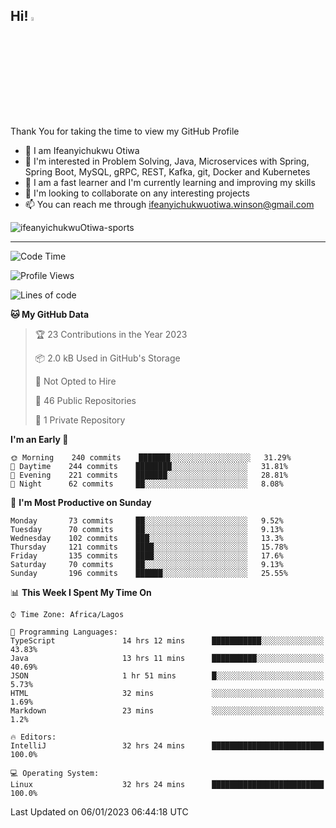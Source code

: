 <!-- BLOG-POST-LIST:START --><!-- BLOG-POST-LIST:END -->

## Hi! <img src="https://media.giphy.com/media/hvRJCLFzcasrR4ia7z/giphy.gif" width="4%"> 

Thank You for taking the time to view my GitHub Profile

- 👋 I am Ifeanyichukwu Otiwa
- 👀 I'm interested in Problem Solving, Java, Microservices with Spring, Spring Boot, MySQL, gRPC, REST, Kafka, git, Docker and Kubernetes
- 🌱 I am a fast learner and I'm currently learning and improving my skills
- 💞️ I'm looking to collaborate on any interesting projects
- 📫 You can reach me through ifeanyichukwuotiwa.winson@gmail.com

<p align="left" marginTop="10px"> <img src="https://komarev.com/ghpvc/?username=ifeanyichukwuOtiwa-sports&label=Profile%20views&color=0e75b6&style=for-the-badge" alt="ifeanyichukwuOtiwa-sports" /> </p>

***

<!--START_SECTION:waka-->
![Code Time](http://img.shields.io/badge/Code%20Time-960%20hrs%2012%20mins-blue)

![Profile Views](http://img.shields.io/badge/Profile%20Views-0-blue)

![Lines of code](https://img.shields.io/badge/From%20Hello%20World%20I%27ve%20Written-44%20Thousand%20lines%20of%20code-blue)

**🐱 My GitHub Data** 

> 🏆 23 Contributions in the Year 2023
 > 
> 📦 2.0 kB Used in GitHub's Storage 
 > 
> 🚫 Not Opted to Hire
 > 
> 📜 46 Public Repositories 
 > 
> 🔑 1 Private Repository 
 > 
**I'm an Early 🐤** 

```text
🌞 Morning    240 commits    ███████░░░░░░░░░░░░░░░░░░   31.29% 
🌆 Daytime    244 commits    ████████░░░░░░░░░░░░░░░░░   31.81% 
🌃 Evening    221 commits    ███████░░░░░░░░░░░░░░░░░░   28.81% 
🌙 Night      62 commits     ██░░░░░░░░░░░░░░░░░░░░░░░   8.08%

```
📅 **I'm Most Productive on Sunday** 

```text
Monday       73 commits     ██░░░░░░░░░░░░░░░░░░░░░░░   9.52% 
Tuesday      70 commits     ██░░░░░░░░░░░░░░░░░░░░░░░   9.13% 
Wednesday    102 commits    ███░░░░░░░░░░░░░░░░░░░░░░   13.3% 
Thursday     121 commits    ████░░░░░░░░░░░░░░░░░░░░░   15.78% 
Friday       135 commits    ████░░░░░░░░░░░░░░░░░░░░░   17.6% 
Saturday     70 commits     ██░░░░░░░░░░░░░░░░░░░░░░░   9.13% 
Sunday       196 commits    ██████░░░░░░░░░░░░░░░░░░░   25.55%

```


📊 **This Week I Spent My Time On** 

```text
⌚︎ Time Zone: Africa/Lagos

💬 Programming Languages: 
TypeScript               14 hrs 12 mins      ███████████░░░░░░░░░░░░░░   43.83% 
Java                     13 hrs 11 mins      ██████████░░░░░░░░░░░░░░░   40.69% 
JSON                     1 hr 51 mins        █░░░░░░░░░░░░░░░░░░░░░░░░   5.73% 
HTML                     32 mins             ░░░░░░░░░░░░░░░░░░░░░░░░░   1.69% 
Markdown                 23 mins             ░░░░░░░░░░░░░░░░░░░░░░░░░   1.2%

🔥 Editors: 
IntelliJ                 32 hrs 24 mins      █████████████████████████   100.0%

💻 Operating System: 
Linux                    32 hrs 24 mins      █████████████████████████   100.0%

```


 Last Updated on 06/01/2023 06:44:18 UTC
<!--END_SECTION:waka-->

<!--
<p align="center">
![trophy](https://github-profile-trophy.vercel.app/?username=ifeanyichukwuOtiwa-sports&theme=onedark) (https://github.com/ryo-ma/github-profile-trophy)
</p>
-->

<!---
ifeanyi-otiwa/ifeanyi-otiwa is a ✨ special ✨ repository because its `README.md` (this file) appears on your GitHub profile.
You can click the Preview link to take a look at your changes.
--->
